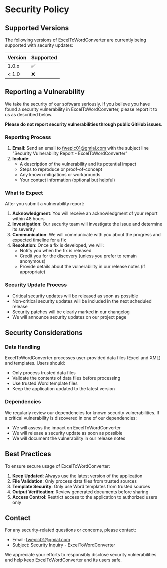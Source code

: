 # Security Policy

## Supported Versions

The following versions of ExcelToWordConverter are currently being supported with security updates:

| Version | Supported          |
| ------- | ------------------ |
| 1.0.x   | :white_check_mark: |
| < 1.0   | :x:                |

## Reporting a Vulnerability

We take the security of our software seriously. If you believe you have found a security vulnerability in ExcelToWordConverter, please report it to us as described below.

**Please do not report security vulnerabilities through public GitHub issues.**

### Reporting Process

1. **Email**: Send an email to fwepic01@gmial.com  with the subject line "Security Vulnerability Report - ExcelToWordConverter"
3. **Include**: 
   - A description of the vulnerability and its potential impact
   - Steps to reproduce or proof-of-concept
   - Any known mitigations or workarounds
   - Your contact information (optional but helpful)

### What to Expect

After you submit a vulnerability report:

1. **Acknowledgment**: You will receive an acknowledgment of your report within 48 hours
2. **Investigation**: Our security team will investigate the issue and determine its severity
3. **Communication**: We will communicate with you about the progress and expected timeline for a fix
4. **Resolution**: Once a fix is developed, we will:
   - Notify you when the fix is released
   - Credit you for the discovery (unless you prefer to remain anonymous)
   - Provide details about the vulnerability in our release notes (if appropriate)

### Security Update Process

- Critical security updates will be released as soon as possible
- Non-critical security updates will be included in the next scheduled release
- Security patches will be clearly marked in our changelog
- We will announce security updates on our project page

## Security Considerations

### Data Handling

ExcelToWordConverter processes user-provided data files (Excel and XML) and templates. Users should:

- Only process trusted data files
- Validate the contents of data files before processing
- Use trusted Word template files
- Keep the application updated to the latest version

### Dependencies

We regularly review our dependencies for known security vulnerabilities. If a critical vulnerability is discovered in one of our dependencies:

- We will assess the impact on ExcelToWordConverter
- We will release a security update as soon as possible
- We will document the vulnerability in our release notes

## Best Practices

To ensure secure usage of ExcelToWordConverter:

1. **Keep Updated**: Always use the latest version of the application
2. **File Validation**: Only process data files from trusted sources
3. **Template Security**: Only use Word templates from trusted sources
4. **Output Verification**: Review generated documents before sharing
5. **Access Control**: Restrict access to the application to authorized users only

## Contact

For any security-related questions or concerns, please contact:

- Email: fwepic01@gmial.com
- Subject: Security Inquiry - ExcelToWordConverter

We appreciate your efforts to responsibly disclose security vulnerabilities and help keep ExcelToWordConverter and its users safe.
